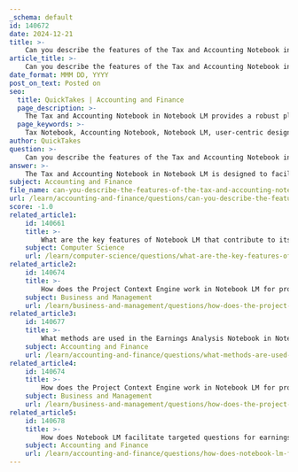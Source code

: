 ```yaml
---
_schema: default
id: 140672
date: 2024-12-21
title: >-
    Can you describe the features of the Tax and Accounting Notebook in Notebook LM?
article_title: >-
    Can you describe the features of the Tax and Accounting Notebook in Notebook LM?
date_format: MMM DD, YYYY
post_on_text: Posted on
seo:
  title: QuickTakes | Accounting and Finance
  page_description: >-
    The Tax and Accounting Notebook in Notebook LM provides a robust platform for managing and analyzing extensive tax and accounting documentation with features like large capacity, content generation, interactive Q&A, and collaborative tools.
  page_keywords: >-
    Tax Notebook, Accounting Notebook, Notebook LM, user-centric design, content generation, interactive Q&A, audio summaries, template support, collaboration features, document management, tax analysis, accounting documentation
author: QuickTakes
question: >-
    Can you describe the features of the Tax and Accounting Notebook in Notebook LM?
answer: >-
    The Tax and Accounting Notebook in Notebook LM is designed to facilitate the management and analysis of tax and accounting documentation. Here are some of its key features:\n\n1. **Large Capacity**: Notebook LM can handle approximately 25 million words per notebook, making it suitable for extensive tax and accounting documents, which often require detailed analysis and synthesis.\n\n2. **User-Centric Design**: The tool is built around the user's own documents, allowing for tailored responses and insights that are directly relevant to the user's specific needs in tax and accounting.\n\n3. **Content Generation**: Users can generate various types of content, including summaries, briefing documents, FAQs, timelines, and study guides, all based on the uploaded tax and accounting materials. This feature streamlines the process of creating necessary documentation.\n\n4. **Interactive Q&A**: The notebook allows users to ask questions about their documents, providing answers with inline citations. This feature enhances knowledge retrieval and ensures that users can quickly find relevant information.\n\n5. **Audio Summaries**: One of the innovative aspects of Notebook LM is its ability to create podcast-style audio overviews. This feature can be particularly useful for users who prefer auditory learning or need to review information on the go.\n\n6. **Template and FAQ Support**: The Notebook Guide includes quick-start templates and FAQs, which can help users navigate the complexities of tax and accounting documentation more efficiently.\n\n7. **Integration of Sources**: Notebook LM specializes in analyzing the documents uploaded by users, ensuring that the insights and summaries generated are grounded in the specific content provided, which is crucial for accurate tax and accounting analysis.\n\n8. **Collaboration Features**: The tool is designed to support collaboration, making it easier for teams to work together on tax and accounting projects, share insights, and refine their documentation.\n\nOverall, the Tax and Accounting Notebook in Notebook LM is a powerful tool that enhances the efficiency and effectiveness of managing tax and accounting information, making it a valuable resource for professionals in the field.
subject: Accounting and Finance
file_name: can-you-describe-the-features-of-the-tax-and-accounting-notebook-in-notebook-lm.md
url: /learn/accounting-and-finance/questions/can-you-describe-the-features-of-the-tax-and-accounting-notebook-in-notebook-lm
score: -1.0
related_article1:
    id: 140661
    title: >-
        What are the key features of Notebook LM that contribute to its low tolerance for hallucination?
    subject: Computer Science
    url: /learn/computer-science/questions/what-are-the-key-features-of-notebook-lm-that-contribute-to-its-low-tolerance-for-hallucination
related_article2:
    id: 140674
    title: >-
        How does the Project Context Engine work in Notebook LM for project management applications?
    subject: Business and Management
    url: /learn/business-and-management/questions/how-does-the-project-context-engine-work-in-notebook-lm-for-project-management-applications
related_article3:
    id: 140677
    title: >-
        What methods are used in the Earnings Analysis Notebook in Notebook LM?
    subject: Accounting and Finance
    url: /learn/accounting-and-finance/questions/what-methods-are-used-in-the-earnings-analysis-notebook-in-notebook-lm
related_article4:
    id: 140674
    title: >-
        How does the Project Context Engine work in Notebook LM for project management applications?
    subject: Business and Management
    url: /learn/business-and-management/questions/how-does-the-project-context-engine-work-in-notebook-lm-for-project-management-applications
related_article5:
    id: 140678
    title: >-
        How does Notebook LM facilitate targeted questions for earnings analysis?
    subject: Accounting and Finance
    url: /learn/accounting-and-finance/questions/how-does-notebook-lm-facilitate-targeted-questions-for-earnings-analysis
---
```


&nbsp;